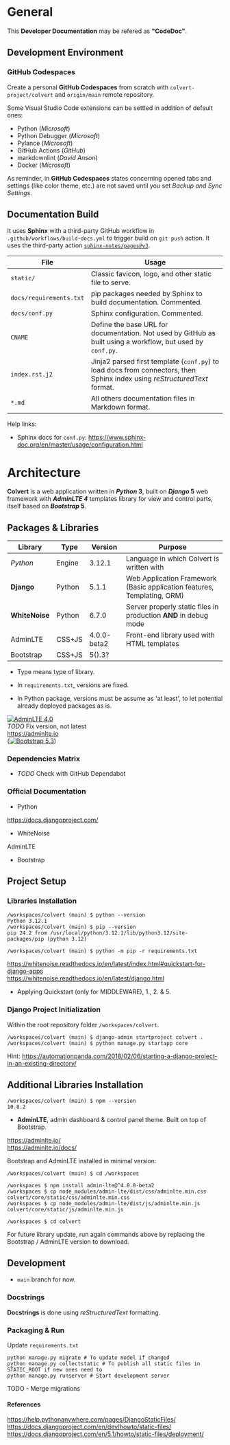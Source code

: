 # General

This **Developer Documentation** may be refered as **"CodeDoc"**.

## Development Environment

### GitHub Codespaces

Create a personal **GitHub Codespaces** from scratch with ```colvert-project/colvert``` and ```origin/main``` remote repository.

Some Visual Studio Code extensions can be settled in addition of default ones:

* Python (_Microsoft_)
* Python Debugger (_Microsoft_)
* Pylance (_Microsoft_)
* GitHub Actions (_GitHub_)
* markdownlint (_David Anson_)
* Docker (_Microsoft_)

As reminder, in **GitHub Codespaces** states concerning opened tabs and settings (like color theme, etc.) are not saved until you set _Backup and Sync Settings_.

## Documentation Build

It uses **Sphinx** with a third-party GitHub workflow in `.github/workflows/build-docs.yml` to trigger build on `git push` action. It uses the third-party action [`sphinx-notes/pages@v3`](https://github.com/sphinx-notes/pages).

|File                   |Usage                                                                                                                    |
|-----------------------|-------------------------------------------------------------------------------------------------------------------------|
|`static/`              |Classic favicon, logo, and other static file to serve.                                                                   |
|`docs/requirements.txt`|pip packages needed by Sphinx to build documentation. Commented.                                                         |
|`docs/conf.py`         |Sphinx configuration. Commented.                                                                                         |
|`CNAME`                |Define the base URL for documentation. Not used by GitHub as built using a workflow, but used by `conf.py`.              |
|`index.rst.j2`         |Jinja2 parsed first template (`conf.py`) to load docs from connectors, then Sphinx index using _reStructuredText_ format.|
|`*.md`                 |All others documentation files in Markdown format.                                                                       |

Help links:

* Sphinx docs for `conf.py`: <https://www.sphinx-doc.org/en/master/usage/configuration.html>

# Architecture

**Colvert** is a web application written in **_Python_ 3**, built on **_Django_ 5** web framework with **_AdminLTE 4_** templates library for view and control parts, itself based on **_Bootstrap_ 5**.

## Packages & Libraries

|Library|Type|Version|Purpose|
|----------|------|------|-|
|_Python_      |Engine|3.12.1     |Language in which Colvert is written with|
|**Django**    |Python|5.1.1      |Web Application Framework (Basic application features, Templating, ORM)|
|**WhiteNoise**|Python|6.7.0      |Server properly static files in production **AND** in debug mode|
|AdminLTE      |CSS+JS|4.0.0-beta2|Front-end library used with HTML templates|
|Bootstrap     |CSS+JS|5().3?       ||

* Type means type of library.

* In `requirements.txt`, versions are fixed.
* In Python package, versions must be assume as 'at least', to let potential already deployed packages as is.

 [![AdminLTE 4.0](https://img.shields.io/npm/v/admin-lte/latest.svg)](https://www.npmjs.com/package/admin-lte)  
 _TODO_ Fix version, not latest  
 <https://adminlte.io>  
 ([![Bootstrap 5.3](https://img.shields.io/badge/Bootstrap-5.3-white?logo=bootstrap&logoColor=white&labelColor=7952b3)](getbootstrap.com))

### Dependencies Matrix

* _TODO_ Check with GitHub Dependabot

### Official Documentation

* Python

<https://docs.djangoproject.com/>

* WhiteNoise

AdminLTE

* Bootstrap

## Project Setup

### Libraries Installation

```shell
/workspaces/colvert (main) $ python --version
Python 3.12.1
/workspaces/colvert (main) $ pip --version
pip 24.2 from /usr/local/python/3.12.1/lib/python3.12/site-packages/pip (python 3.12)
```

```shell
/workspaces/colvert (main) $ python -m pip -r requirements.txt
```

<https://whitenoise.readthedocs.io/en/latest/index.html#quickstart-for-django-apps>  
<https://whitenoise.readthedocs.io/en/latest/django.html>

* Applying Quickstart (only for MIDDLEWARE), 1., 2. & 5.

### Django Project Initialization

Within the root repository folder ```/workspaces/colvert```.

```shell
/workspaces/colvert (main) $ django-admin startproject colvert .
/workspaces/colvert (main) $ python manage.py startapp core
```

Hint: <https://automationpanda.com/2018/02/06/starting-a-django-project-in-an-existing-directory/>

## Additional Libraries Installation

```shell
/workspaces/colvert (main) $ npm --version
10.8.2
```

* **AdminLTE**, admin dashboard & control panel theme. Built on top of Bootstrap.

<https://adminlte.io/>  
<https://adminlte.io/docs/>

Bootstrap and AdminLTE installed in minimal version:

```shell
/workspaces/colvert (main) $ cd /workspaces

/workspaces $ npm install admin-lte@^4.0.0-beta2
/workspaces $ cp node_modules/admin-lte/dist/css/adminlte.min.css colvert/core/static/css/adminlte.min.css
/workspaces $ cp node_modules/admin-lte/dist/js/adminlte.min.js colvert/core/static/js/adminlte.min.js

/workspaces $ cd colvert
```

For future library update, run again commands above by replacing the Bootstrap / AdminLTE version to download.

## Development

* `main` branch for now.

### Docstrings

**Docstrings** is done using _reStructuredText_ formatting.

### Packaging & Run

Update `requirements.txt`

```shell
python manage.py migrate # To update model if changed
python manage.py collectstatic # To publish all static files in STATIC_ROOT if new ones need to
python manage.py runserver # Start development server
```

TODO - Merge migrations

#### References

<https://help.pythonanywhere.com/pages/DjangoStaticFiles/>  
<https://docs.djangoproject.com/en/dev/howto/static-files/>  
<https://docs.djangoproject.com/en/5.1/howto/static-files/deployment/>
